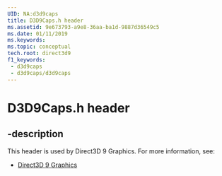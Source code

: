 ```yaml
---
UID: NA:d3d9caps
title: D3D9Caps.h header
ms.assetid: 9e673793-a9e8-36aa-ba1d-9887d36549c5
ms.date: 01/11/2019
ms.keywords: 
ms.topic: conceptual
tech.root: direct3d9
f1_keywords:
 - d3d9caps
 - d3d9caps/d3d9caps
---
```


# D3D9Caps.h header


## -description

This header is used by Direct3D 9 Graphics. For more information, see:

- [Direct3D 9 Graphics](../_direct3d9/index.md)

